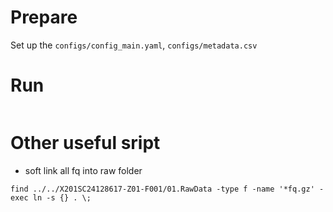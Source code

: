 # Prepare

Set up the `configs/config_main.yaml`, `configs/metadata.csv`



# Run

```
```





# Other useful sript

- soft link all fq into raw folder

```
find ../../X201SC24128617-Z01-F001/01.RawData -type f -name '*fq.gz' -exec ln -s {} . \;
```

